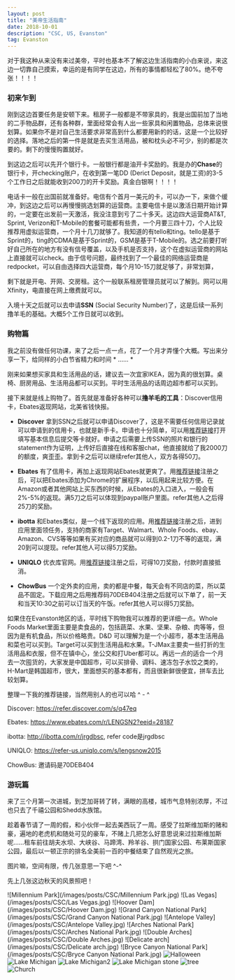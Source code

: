 ```yaml
---
layout: post
title: "美帝生活指南"
date: 2018-10-01
description: "CSC, US, Evanston"
tag: Evanston
---   
```


  对于我这种从来没有来过美帝，平时也基本不了解这边生活指南的小白来说，来这边一切靠自己摸索，幸运的是有同学在这边，所有的事情都轻松了80%。绝不夸张！！！！

### **初来乍到**
  刚到这边首要任务是安顿下来。租房子一般都是不带家具的，我是出国前加了当地的二手物品群，还有各种群，里面经常会有人出一些家具和闲置物品，总体来说很划算。如果你不是对自己生活要求非常高到什么都要用新的的话，这是一个比较好的选择。落地之后的第一件是就是去买生活用品，被和枕头必不可少，别的都是次要的。剩下的慢慢购置就好。

  到这边之后可以先开个银行卡。一般银行都是油开卡奖励的。我是办的**Chase**的银行卡，开checking账户，在收到第一笔DD (Derict Deposit，就是工资)的3-5个工作日之后就能收到200刀的开卡奖励。真金白银啊！！！！  

  电话卡一般在出国前就准备好。电信有个首月一美元的卡，可以办一下，来做个缓冲，到这边之后可以再慢慢挑选划算的运营商。主要电信卡是以激活日期开始计算的，一定要在出发前一天激活，我没注意到亏了二十多天。这边四大运营商AT&T, Sprint, Verizon和T-Mobile的套餐可能都有些贵，一个月要三四十刀，个人比较推荐用虚拟运营商，一个月十几刀就够了。我知道的有tello和ting。tello是基于Sprint的，ting的CDMA是基于Sprint的，GSM是基于T-Mobile的。选之前要打听好自己所在的地方有没有信号覆盖，以及手机是否支持，这个在虚拟运营商的网站上直接就可以check。由于信号问题，最终找到了一个最佳的网络运营商是redpocket，可以自由选择四大运营商，每个月10-15刀就足够了，非常划算，
  
  剩下就是开电、开网、交房租。这个一般联系租房管理员就可以了解到。网可以用Xfinity，电直接在网上缴费就可以。
  
  入境十天之后就可以去申请**SSN** (Social Security Number)了，这是后续一系列撸羊毛的基础。大概5个工作日就可以收到。

### **购物篇**
  我之前没有做任何功课，来了之后一点一点，花了一个月才弄懂个大概。写出来分享一下，给同样的小白节省精力和时间 * …… *
  
  刚来如果想买家具和生活用品的话，建议去一次宜家IKEA，因为真的很划算。桌椅、厨房用品、生活用品都可以买到。平时生活用品的话周边超市都可以买到。
  
  接下来就是线上购物了。首先就是准备好各种可以**撸羊毛的工具**：Discover信用卡，Ebates返现网站，北美省钱快报。
  
  * **Discover** 拿到SSN之后就可以申请Discover了，这是不需要任何信用记录就可以申请到的信用卡，也就是新手卡。申请也十分简单，可以用<a href="https://refer.discover.com/s/q47eq">推荐链接</a>打开填写基本信息后提交等卡就好。申请之后需要上传SSN的照片和银行的statement作为证明，上传好后直接在线和客服chat，他直接就给了我2000刀的额度，爽歪歪。拿到卡之后可以继续refer其他人，双方各得50刀。
  
  * **Ebates** 有了信用卡，再加上返现网站Ebates就更爽了。用<a href="https://www.ebates.com/r/LENGSN2?eeid=28187">推荐链接</a>注册之后，可以把Ebates添加为Chrome的扩展程序，以后用起来比较方便。在Amazon或者其他网站上买东西的时候，从Ebates的入口进入，一般会有2%-5%的返现。满5刀之后可以体现到paypal账户里面。refer其他人之后得25刀的奖励。
  
  * **ibotta** 和Ebates类似，是一个线下返现的应用。用<a href="http://ibotta.com/r/jrgdbsc">推荐链接</a>注册之后，进到应用里面领任务，支持的商家有Target、Walmart、Whole Foods、ebay、Amazon、CVS等等如果有买对应的商品就可以得到0.2-1刀不等的返现，满20到可以提现。refer其他人可以得5刀奖励。
  
  * **UNIQLO** 优衣库官网。用<a href="https://refer-us.uniqlo.com/s/lengsnow2015">推荐链接</a>注册之后，可得10刀奖励，付款时直接抵消。
  
  * **ChowBus** 一个定外卖的应用，卖的都是中餐，每天会有不同店的菜，所以菜品不固定。下载应用之后用推荐码70DEB404注册之后就可以下单了，前一天和当天10:30之前可以订当天的午饭。refer其他人可以得5刀奖励。
  
  如果住在Evanston地区的话，平时线下购物我可以推荐的更详细一点。Whole Foods Market里面主要是卖食品的，包括蔬菜、水果、坚果、杂粮、肉等等，但因为是有机食品，所以价格略贵。D&D 可以理解为是一个小超市，基本生活用品和菜也可以买到。Target可以买到生活用品和水果。T-JMax主要卖一些打折的生活用品和衣服，但不在镇中心，坐公交和打Uber都可以。再远一点的适合一个月去一次囤货的，大家发是中国超市，可以买排骨、调料、速冻包子水饺之类的，H-Mart是韩国超市，很大，里面想买的基本都有，而且很新鲜很便宜，拼车去比较划算。
  
  整理一下我的推荐链接，当然用别人的也可以哈 ^ - ^
  
  Discover: https://refer.discover.com/s/q47eq
  
  Ebates: https://www.ebates.com/r/LENGSN2?eeid=28187
  
  ibotta: http://ibotta.com/r/jrgdbsc, refer code是jrgdbsc
  
  UNIQLO: https://refer-us.uniqlo.com/s/lengsnow2015
  
  ChowBus: 邀请码是70DEB404

### **游玩篇**
  来了三个月第一次进城，到芝加哥转了转，满眼的高楼，城市气息特别浓厚，不过也只去了千禧公园和Shedd水族馆。
  
  趁着春节请了一周的假，和小伙伴一起去美西玩了一周。感受了拉斯维加斯的赌和豪，遍地的老虎机和随处可见的豪车，不赌上几把怎么好意思说来过拉斯维加斯呢……租车前往胡夫水坝、大峡谷、马蹄湾、羚羊谷、拱门国家公园、布莱斯国家公园，最后以一顿正宗的排名全美前一百的中餐结束了自然观光之旅。
  
  图片嘛，空间有限，传几张意思一下吧 ^-^
  
  先上几张这边秋天的风景照吧！
  
![Millennium Park](/images/posts/CSC/Millennium Park.jpg)
![Las Vegas](/images/posts/CSC/Las Vegas.jpg)
![Hoover Dam](/images/posts/CSC/Hoover Dam.jpg)
![Grand Canyon National Park](/images/posts/CSC/Grand Canyon National Park.jpg)
![Antelope Valley](/images/posts/CSC/Antelope Valley.jpg)
![Arches National Park](/images/posts/CSC/Arches National Park.jpg)
![Double Arches](/images/posts/CSC/Double Arches.jpg)
![Delicate arch](/images/posts/CSC/Delicate arch.jpg)
![Bryce Canyon National Park](/images/posts/CSC/Bryce Canyon National Park.jpg)
![Halloween](/images/posts/CSC/Halloween.jpg)
![Lake Michigan](/images/posts/CSC/Lake_Michigan.jpg)
![Lake Michigan2](/images/posts/CSC/Lake_Michigan2.jpg)
![Lake Michigan stone](/images/posts/CSC/Lake_Michigan_stone.jpg)
![tree](/images/posts/CSC/tree.jpg)
![Church](/images/posts/CSC/church.jpg)


